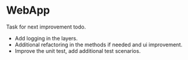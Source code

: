 # WebApp
Task for next improvement todo.
- Add logging in the layers.
- Additional refactoring in the methods if needed and ui improvement.
- Improve the unit test, add additional test scenarios.
